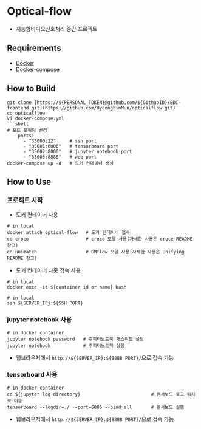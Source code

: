 # Optical-flow
 - 지능형비디오신호처리 중간 프로젝트

## Requirements
- [Docker](https://velog.io/@jinhasong/Docker-install)
- [Docker-compose](https://velog.io/@jinhasong/Docker-compose-install)

## How to Build
```shell
git clone [https://${PERSONAL_TOKEN}@github.com/${GithubID}/EDC-frontend.git](https://github.com/HyeongbinMun/opticalflow.git)
cd opticalflow
vi docker-compose.yml
```shell
# 포트 포워딩 변경
    ports:
      - "35000:22"     # ssh port
      - "35001:6006"   # tensorboard port
      - "35002:8000"   # jupyter notebook port
      - "35003:8888"   # web port
docker-compose up -d   # 도커 컨데이너 생성
```

## How to Use
### 프로젝트 시작
 - 도커 컨테이너 사용
```shell
# in local
docker attach optical-flow   # 도커 컨테이너 접속
cd croco                     # croco 모델 사용(자세한 사용은 croce README 참고)
cd unimatch                  # GMflow 모델 사용(자세한 사용은 Unifying README 참고)
```
- 도커 컨테이너 다중 접속 사용
```shell
# in local
docker exce -it ${container id or name} bash
```
```shell
# in local
ssh ${SERVER_IP}:${SSH PORT}
```

### jupyter notebook 사용
```shell
# in docker container
jupyter notebook password   # 주피터노트북 패스워드 설정
jupyter notebook            # 주피터노트북 실행
```
* 웹브라우저에서 ```http://${SERVER_IP}:${8888 PORT}/```으로 접속 가능

### tensorboard 사용
```shell
# in docker container
cd ${jupyter log directory}                          # 텐서보드 로그 위치로 이동
tensorboard --logdir=./ --port=6006 --bind_all       # 텐서보드 실행
```
* 웹브라우저에서 ```http://${SERVER_IP}:${8888 PORT}/```으로 접속 가능
